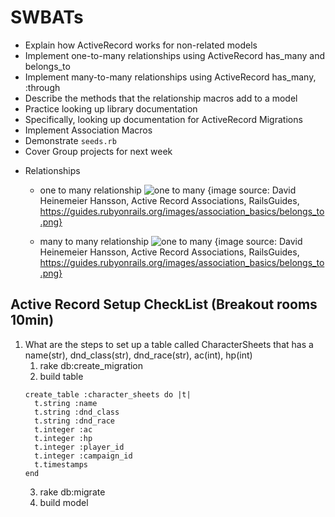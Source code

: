 # SWBATs 
- Explain how ActiveRecord works for non-related models
- Implement one-to-many relationships using ActiveRecord has_many and belongs_to
- Implement many-to-many relationships using ActiveRecord has_many, :through
- Describe the methods that the relationship macros add to a model
- Practice looking up library documentation
- Specifically, looking up documentation for ActiveRecord
Migrations
- Implement Association Macros
- Demonstrate `seeds.rb`
- Cover Group projects for next week

* Relationships 
    - one to many relationship 
    ![one to many](https://guides.rubyonrails.org/images/association_basics/belongs_to.png) {image source: David Heinemeier Hansson, Active Record Associations, RailsGuides, https://guides.rubyonrails.org/images/association_basics/belongs_to.png}

    - many to many relationship 
    ![one to many](https://guides.rubyonrails.org/images/association_basics/has_many_through.png) {image source: David Heinemeier Hansson, Active Record Associations, RailsGuides, https://guides.rubyonrails.org/images/association_basics/belongs_to.png}

## Active Record Setup CheckList (Breakout rooms 10min)
1. What are the steps to set up a table called CharacterSheets that has a name(str), dnd_class(str), dnd_race(str), ac(int), hp(int)
    1. rake db:create_migration
    2. build table
    ```
    create_table :character_sheets do |t|
      t.string :name
      t.string :dnd_class
      t.string :dnd_race  
      t.integer :ac  
      t.integer :hp
      t.integer :player_id  
      t.integer :campaign_id
      t.timestamps
    end
    ```
    3. rake db:migrate 
    4. build model 

